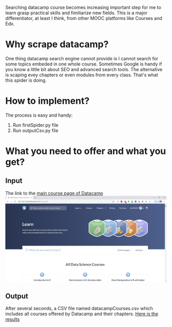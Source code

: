 Searching datacamp course becomes increasing important step for me to learn grasp practical skills and fimiliarize new fields. This is a major differentiator, at least I think, from other MOOC platforms like Courses and Edx.

# Why scrape datacamp?
One thing datacamp search engine cannot provide is I cannot search for some topics embeded in one whole course. Sometimes Google is handy if you know a little bit about SEO and advanced search tools. The alternative is scaping evey chapters or even modules from every class. That's what this spider is doing.

# How to implement?
The process is easy and handy:

1. Run firstSpider.py file
2. Run outputCsv.py file

# What you need to offer and what you get? 
## Input
The link to the [main course page of Datacamp](https://www.datacamp.com/courses/all)
![Datacamp page preview](https://github.com/BrandonJia/WebScraping/blob/master/ScrapingCoursesAndChapterFromDatacamp-master/Capture.PNG)
## Output 
After several seconds, a CSV file named datacampCourses.csv which includes all courses offered by Datacamp and their chapters.
[Here is the results](https://github.com/BrandonJia/WebScraping/blob/master/ScrapingCoursesAndChapterFromDatacamp-master/datacamp_courses.csv)
